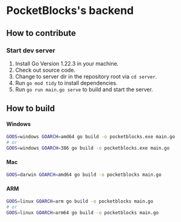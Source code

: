 # PocketBlocks's backend

## How to contribute

### Start dev server

1. Install Go Version 1.22.3 in your machine.
2. Check out source code.
3. Change to server dir in the repository root via `cd server`.
4. Run `go mod tidy` to install dependencies.
5. Run `go run main.go serve` to build and start the server.


## How to build

#### Windows

```bash
GOOS=windows GOARCH=amd64 go build -o pocketblocks.exe main.go
# or
GOOS=windows GOARCH=386 go build -o pocketblocks.exe main.go
```

#### Mac

```bash
GOOS=darwin GOARCH=amd64 go build -o pocketblocks main.go
```

#### ARM

```bash
GOOS=linux GOARCH=arm go build -o pocketblocks main.go
# or
GOOS=linux GOARCH=arm64 go build -o pocketblocks main.go
```